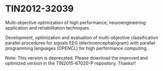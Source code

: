 # TIN2012-32039
Multi-objective optimization of high performance, neuroengineering application and rehabilitation techniques.

Development, optimization and evaluation of multi-objective classification parallel procedures for signals EEG (electroencephalogram) with parallel programming languages (OPENCL) for high performance computing.

Note: This version is deprecated. Please download the improved and optimized version in the TIN2015-67020-P repository. Thanks!!
